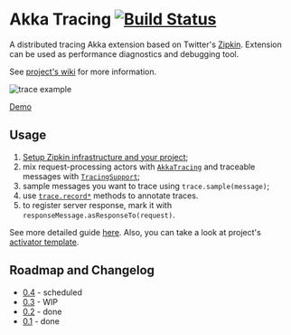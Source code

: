 Akka Tracing  [![Build Status](https://travis-ci.org/levkhomich/akka-tracing.png?branch=master)](https://travis-ci.org/levkhomich/akka-tracing)
============

A distributed tracing Akka extension based on Twitter's [Zipkin](http://twitter.github.io/zipkin/).
Extension can be used as performance diagnostics and debugging tool.

See [project's wiki](https://github.com/levkhomich/akka-tracing/wiki) for more information.

![trace example](https://raw.githubusercontent.com/levkhomich/akka-tracing/gh-pages/screenshots/timeline.png)

[Demo](http://zipkin.io)

Usage
-----

1. [Setup Zipkin infrastructure and your project](https://github.com/levkhomich/akka-tracing/wiki/Setup);
1. mix request-processing actors with [`AkkaTracing`](https://github.com/levkhomich/akka-tracing/blob/master/core/src/main/scala/com/github/levkhomich/akka/tracing/ActorTracing.scala) and
  traceable messages with [`TracingSupport`](https://github.com/levkhomich/akka-tracing/blob/master/core/src/main/scala/com/github/levkhomich/akka/tracing/TracingSupport.scala);
1. sample messages you want to trace using `trace.sample(message)`;
1. use [`trace.record*`](https://github.com/levkhomich/akka-tracing/blob/master/core/src/main/scala/com/github/levkhomich/akka/tracing/TracingExtension.scala#L58) methods to annotate traces.
1. to register server response, mark it with `responseMessage.asResponseTo(request)`.

See more detailed guide [here](https://github.com/levkhomich/akka-tracing/wiki/Overview).
Also, you can take a look at project's [activator template](https://github.com/levkhomich/activator-akka-tracing/tree/master/src/main).

Roadmap and Changelog
---------------------

- [0.4](https://github.com/levkhomich/akka-tracing/issues?milestone=4) - scheduled
- [0.3](https://github.com/levkhomich/akka-tracing/issues?milestone=3) - WIP
- [0.2](https://github.com/levkhomich/akka-tracing/tree/master/notes/0.2.markdown) - done
- [0.1](https://github.com/levkhomich/akka-tracing/tree/master/notes/0.1.markdown) - done
